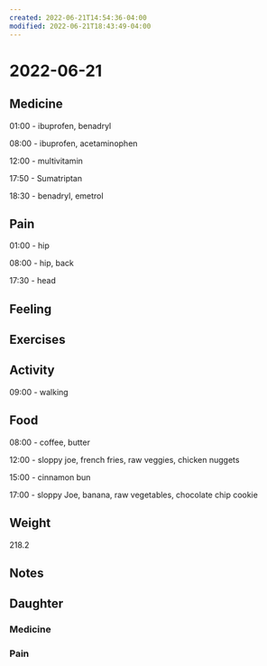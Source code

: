 ```yaml
---
created: 2022-06-21T14:54:36-04:00
modified: 2022-06-21T18:43:49-04:00
---
```


# 2022-06-21

## Medicine

01:00 - ibuprofen, benadryl

08:00 - ibuprofen, acetaminophen 

12:00 - multivitamin 

17:50 - Sumatriptan 

18:30 - benadryl, emetrol 


## Pain

01:00 - hip

08:00 - hip, back

17:30 - head


## Feeling


## Exercises


## Activity

09:00 - walking


## Food

08:00 - coffee, butter

12:00 - sloppy joe, french fries, raw veggies, chicken nuggets

15:00 - cinnamon bun

17:00 - sloppy Joe, banana, raw vegetables, chocolate chip cookie 

## Weight

218.2


## Notes


## Daughter

### Medicine


### Pain
